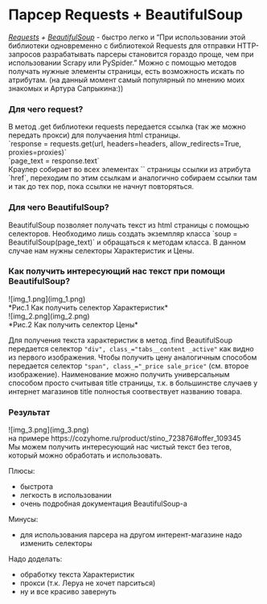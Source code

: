 <h1>Парсер Requests + BeautifulSoup</h1>

*[Requests](https://pypi.org/project/requests/) + [BeautifulSoup](https://pypi.org/project/requests/)* - быстро легко и “При использовании этой библиотеки одновременно с библиотекой Requests для отправки HTTP-запросов разрабатывать парсеры становится гораздо проще, чем при использовании Scrapy или PySpider.” Можно с помощью методов получать нужные элементы страницы, есть возможность искать по атрибутам. (на данный момент самый популярный по мнению моих знакомых и Артура Сапрыкина:))

<h3>Для чего request?</h3>
 В метод .get библиотеки requests передается ссылка (так же можно передать прокси) для получаения html страницы.<br>
`response = requests.get(url, headers=headers, allow_redirects=True, proxies=proxies)` <br> `page_text = response.text`<br>
Краулер собирает во всех элементах `<a></a>` страницы ссылки из атрибута `href`, переходим по этим ссылкам и аналогично собираем ссылки там и так до тех пор, пока ссылки не начнут повторяться.
 
<h3>Для чего BeautifulSoup?</h3>
BeautifulSoup позволяет получать текст из html страницы с помощью селекторов. Необходимо лишь создать экземпляр класса `soup = BeautifulSoup(page_text)`
и обращаться к методам класса. В данном случае нам нужны селекторы Характеристик и Цены.

<h3>Как получить интересующий нас текст при помощи BeautifulSoup?</h3>
![img_1.png](img_1.png)
<br>*Рис.1 Как получить селектор Характеристик*<br>
![img_2.png](img_2.png)
<br>*Рис.2 Как получить селектор Цены*<br>

Для получения текста характеристик в метод .find BeautifulSoup передается селектор `"div", class_="tabs__content _active"` как видно из первого изображения.
Чтобы получить цену аналогичным способом передается селектор `"span", class_="_price sale_price"` (см. второе изображение).
Наименование можно получить универсальным способом просто считывая title страницы, т.к. в большинстве случаев у интернет магазинов title полностья соотвествует названию товара.

<h3>Результат</h3>
![img_3.png](img_3.png)
<br>на примере https://cozyhome.ru/product/stino_723876#offer_109345
<br>Мы можем получить интересующий нас чистый текст без тегов, который можно обработать и использовать.

Плюсы:
- быстрота
- легкость в использовании
- очень подробная документация BeautifulSoup-а

Минусы:
- для использования парсера на другом интерент-магазине надо изменить селекторы

Надо доделать:
- обработку текста Характеристик
- прокси (т.к. Леруа не хочет парситься)
- ну и все красиво завернуть